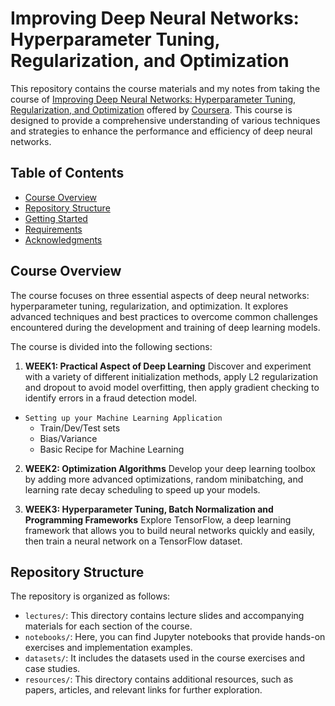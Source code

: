 # Improving Deep Neural Networks: Hyperparameter Tuning, Regularization, and Optimization

This repository contains the course materials and my notes from taking the course of [Improving Deep Neural Networks: Hyperparameter Tuning, Regularization, and Optimization](https://www.coursera.org/learn/deep-neural-network?specialization=deep-learning&utm_medium=sem&utm_source=gg&utm_campaign=B2C_NAMER_deep-learning_deeplearning-ai_FTCOF_specializations_country-US-country-CA&campaignid=904733485&adgroupid=148411448815&device=c&keyword=&matchtype=&network=g&devicemodel=&adposition=&creativeid=654837734386&hide_mobile_promo&gclid=CjwKCAjw-IWkBhBTEiwA2exyO_j_zUICmfSmORoS3KPb6DrQlYnH5LxSYweb095rfeSBZiNHDmqYwxoChOcQAvD_BwE) offered by [Coursera](https://www.coursera.org). This course is designed to provide a comprehensive understanding of various techniques and strategies to enhance the performance and efficiency of deep neural networks.

## Table of Contents

- [Course Overview](#course-overview)
- [Repository Structure](#repository-structure)
- [Getting Started](#getting-started)
- [Requirements](#requirements)
- [Acknowledgments](#acknowledgments)

## Course Overview

The course focuses on three essential aspects of deep neural networks: hyperparameter tuning, regularization, and optimization. It explores advanced techniques and best practices to overcome common challenges encountered during the development and training of deep learning models.

The course is divided into the following sections:

1. **WEEK1: Practical Aspect of Deep Learning** Discover and experiment with a variety of different initialization methods, apply L2 regularization and dropout to avoid model overfitting, then apply gradient checking to identify errors in a fraud detection model.
- `Setting up your Machine Learning Application`
    - Train/Dev/Test sets
    - Bias/Variance
    - Basic Recipe for Machine Learning

2. **WEEK2: Optimization Algorithms** Develop your deep learning toolbox by adding more advanced optimizations, random minibatching, and learning rate decay scheduling to speed up your models.

3. **WEEK3: Hyperparameter Tuning, Batch Normalization and Programming Frameworks** Explore TensorFlow, a deep learning framework that allows you to build neural networks quickly and easily, then train a neural network on a TensorFlow dataset.

## Repository Structure

The repository is organized as follows:

- `lectures/`: This directory contains lecture slides and accompanying materials for each section of the course.
- `notebooks/`: Here, you can find Jupyter notebooks that provide hands-on exercises and implementation examples.
- `datasets/`: It includes the datasets used in the course exercises and case studies.
- `resources/`: This directory contains additional resources, such as papers, articles, and relevant links for further exploration.





